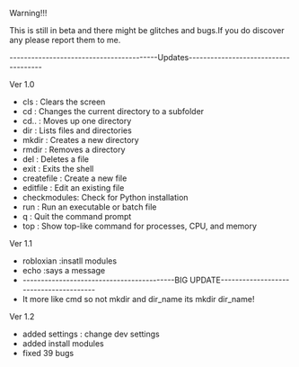 Warning!!!

This is still in beta and there might be glitches and bugs.If you do discover any please report them to me.

-----------------------------------------Updates-------------------------------------

Ver 1.0
  - cls        : Clears the screen
  - cd         : Changes the current directory to a subfolder
  - cd..       : Moves up one directory
  - dir        : Lists files and directories
  - mkdir      : Creates a new directory
  - rmdir      : Removes a directory
  - del        : Deletes a file
  - exit       : Exits the shell
  - createfile : Create a new file
  - editfile   : Edit an existing file
  - checkmodules: Check for Python installation
  - run        : Run an executable or batch file
  - q          : Quit the command prompt
  - top        : Show top-like command for processes, CPU, and memory
    
Ver 1.1
  - robloxian  :insatll modules
  - echo       :says a message
  - ------------------------------------------BIG UPDATE---------------------------------------
  - It more like cmd so not mkdir and dir_name its mkdir dir_name!

Ver 1.2
  - added settings : change dev settings
  - added install modules
  - fixed 39 bugs
